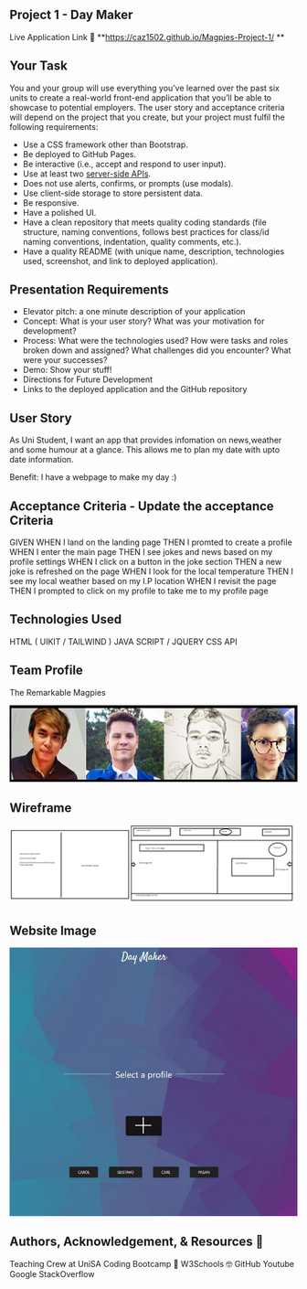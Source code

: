 ## Project 1 - Day Maker

Live Application Link 👀 **https://caz1502.github.io/Magpies-Project-1/ **

## Your Task

You and your group will use everything you’ve learned over the past six units to create a real-world front-end application that you’ll be able to showcase to potential employers. The user story and acceptance criteria will depend on the project that you create, but your project must fulfil the following requirements:

* Use a CSS framework other than Bootstrap.
* Be deployed to GitHub Pages.
* Be interactive (i.e., accept and respond to user input).
* Use at least two [server-side APIs](https://coding-boot-camp.github.io/full-stack/apis/api-resources).
* Does not use alerts, confirms, or prompts (use modals).
* Use client-side storage to store persistent data.
* Be responsive.
* Have a polished UI.
* Have a clean repository that meets quality coding standards (file structure, naming conventions, follows best practices for class/id naming conventions, indentation, quality comments, etc.).
* Have a quality README (with unique name, description, technologies used, screenshot, and link to deployed application).

## Presentation Requirements

* Elevator pitch: a one minute description of your application
* Concept: What is your user story? What was your motivation for development?
* Process: What were the technologies used? How were tasks and roles broken down and assigned? What challenges did you encounter? What were your successes?
* Demo: Show your stuff!
* Directions for Future Development
* Links to the deployed application and the GitHub repository

## User Story

As Uni Student, I want an app that provides infomation on news,weather and some humour at a glance. This allows me to plan my date with upto date information.

Benefit: I have a webpage to make my day :) 

## Acceptance Criteria - Update the acceptance Criteria

GIVEN 
WHEN I land on the landing page
THEN I promted to create a profile
WHEN I enter the main page
THEN I see jokes and news based on my profile settings
WHEN I click on a button in the joke section
THEN a new joke is refreshed on the page
WHEN I look for the local temperature
THEN I see my local weather based on my I.P location
WHEN I revisit the page
THEN I prompted to click on my profile to take me to my profile page


## Technologies Used

HTML ( UIKIT / TAILWIND )
JAVA SCRIPT / JQUERY
CSS
API

## Team Profile

The Remarkable Magpies 

![Team](./assets/images/Magpies.png )

## Wireframe

![Wireframe](./assets/images/Wireframe.jpg) 

## Website Image
![Project 1](./assets/images/DeployedLanding.JPG)

## Authors, Acknowledgement, & Resources 🤝
Teaching Crew at UniSA Coding Bootcamp 🎉
W3Schools 🤓
GitHub 
Youtube
Google
StackOverflow
